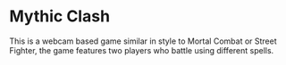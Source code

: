 # Mythic Clash

This is a webcam based game similar in style to Mortal Combat or Street Fighter, the game features two players who battle using different spells.
